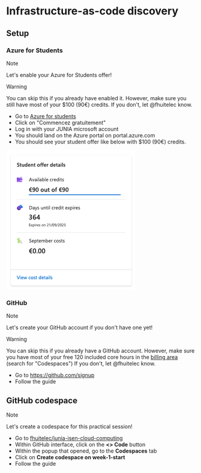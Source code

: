 # Infrastructure-as-code discovery

## Setup

### Azure for Students

> [!note]
> Let's enable your Azure for Students offer!

> [!warning]
> You can skip this if you already have enabled it.
> However, make sure you still have most of your $100 (90€) credits.
> If you don't, let @fhuitelec know.

- Go to [Azure for students](https://azure.microsoft.com/fr-fr/free/students)
- Click on "Commencez gratuitement"
- Log in with your JUNIA microsoft account
- You should land on the Azure portal on portal.azure.com
- You should see your student offer like below with $100 (90€) credits.

![student-offer-credits](./docs/resources/credits.png)

### GitHub

> [!note]
> Let's create your GitHub account if you don't have one yet!

> [!warning]
> You can skip this if you already have a GitHub account.
> However, make sure you have most of your free 120 included core hours in the [billing area](https://github.com/settings/billing/summary) (search for "Codespaces")
> If you don't, let @fhuitelec know.

- Go to https://github.com/signup
- Follow the guide

## GitHub codespace

> [!note]
> Let's create a codespace for this practical session!

- Go to [fhuitelec/junia-isen-cloud-computing](https://github.com/fhuitelec/junia-isen-cloud-computing)
- Within GitHub interface, click on the **<> Code** button
- Within the popup that opened, go to the **Codespaces** tab
- Click on **Create codespace on week-1-start**
- Follow the guide
